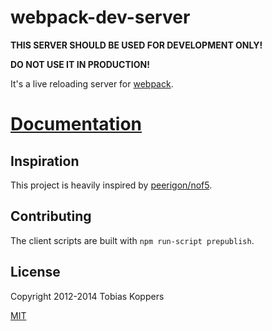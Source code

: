 # webpack-dev-server

**THIS SERVER SHOULD BE USED FOR DEVELOPMENT ONLY!**

**DO NOT USE IT IN PRODUCTION!**

It's a live reloading server for [webpack](http://webpack.github.io).

# [Documentation](http://webpack.github.io/docs/webpack-dev-server.html)

## Inspiration

This project is heavily inspired by [peerigon/nof5](https://github.com/peerigon/nof5).

## Contributing

The client scripts are built with `npm run-script prepublish`.

## License

Copyright 2012-2014 Tobias Koppers

[MIT](http://www.opensource.org/licenses/mit-license.php)
